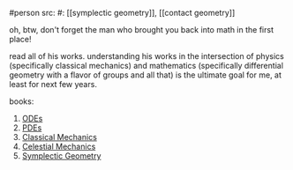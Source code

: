 #person 
src:
#: [[symplectic geometry]], [[contact geometry]] 

oh, btw, don't forget the man who brought you back into math in the first place! 

read all of his works. understanding his works in the intersection of physics (specifically classical mechanics) and mathematics (specifically differential geometry with a flavor of groups and all that) is the ultimate goal for me, at least for next few years.

books:
1. [ODEs](file:///media/xinyaanzyoy/xyz/XinYaanZyoy/port_1969/lib/STEM/math/theory/calculus/ODEs/Ordinary%20Differential%20Equations%20by%20Vladimir%20I.%20Arnold,%20R.%20Cooke%20(z-lib.org).djvu)
2. [PDEs](file:///media/xinyaanzyoy/xyz/XinYaanZyoy/port_1969/lib/STEM/math/theory/calculus/PDEs/Lectures%20on%20Partial%20Differential%20Equations%20by%20Vladimir%20I.%20Arnold,%20Boris%20A.%20Khesin%20(z-lib.org).pdf)
3. [Classical Mechanics](file:///media/xinyaanzyoy/xyz/XinYaanZyoy/port_1969/lib/STEM/sci/phy/theory/math/cm/Mathematical%20Methods%20of%20Classical%20Mechanics%20by%20V.%20I.%20Arnold%20(auth.)%20(z-lib.org)%202e.pdf)
4. [Celestial Mechanics](file:///media/xinyaanzyoy/xyz/XinYaanZyoy/port_1969/lib/STEM/math/other/encyclopedias/EMS/Mathematical%20Aspects%20of%20Classical%20and%20Celestial%20Mechanics,%20Third%20edition%20(Encyclopaedia%20of%20Mathematical%20Sciences)%20(Vladimir%20I.%20Arnold,%20Valery%20V.%20Kozlov%20etc.)%20(z-lib.org).pdf)
5. [Symplectic Geometry](file:///media/xinyaanzyoy/xyz/XinYaanZyoy/port_1969/lib/STEM/math/other/encyclopedias/EMS/4_Dynamical%20systems%2004%20Symplectic%20geometry%20(V.%20I.%20Arnold,%20S.%20P.%20Novikov)%20(z-lib.org).djvu)


